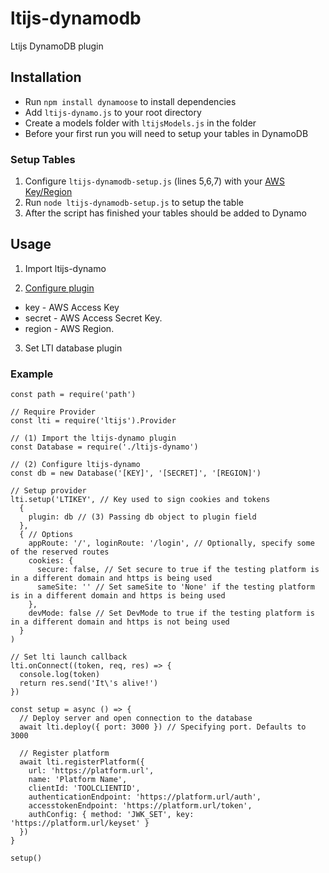 # ltijs-dynamodb
Ltijs DynamoDB plugin

## Installation

* Run `npm install dynamoose` to install dependencies
* Add `ltijs-dynamo.js` to your root directory
* Create a models folder with `ltijsModels.js` in the folder
* Before your first run you will need to setup your tables in DynamoDB

### Setup Tables
1. Configure `ltijs-dynamodb-setup.js` (lines 5,6,7) with your [AWS Key/Region](https://docs.aws.amazon.com/amazondynamodb/latest/developerguide/SettingUp.DynamoWebService.html) 
2. Run `node ltijs-dynamodb-setup.js` to setup the table
3. After the script has finished your tables should be added to Dynamo

## Usage

1. Import ltijs-dynamo

2. [Configure plugin](https://docs.aws.amazon.com/amazondynamodb/latest/developerguide/SettingUp.DynamoWebService.html)
 * key - AWS Access Key
 * secret - AWS Access Secret Key.
 * region - AWS Region.

3. Set LTI database plugin


### Example
```
const path = require('path')

// Require Provider
const lti = require('ltijs').Provider

// (1) Import the ltijs-dynamo plugin
const Database = require('./ltijs-dynamo')

// (2) Configure ltijs-dynamo
const db = new Database('[KEY]', '[SECRET]', '[REGION]')

// Setup provider
lti.setup('LTIKEY', // Key used to sign cookies and tokens
  {
    plugin: db // (3) Passing db object to plugin field
  },
  { // Options
    appRoute: '/', loginRoute: '/login', // Optionally, specify some of the reserved routes
    cookies: {
      secure: false, // Set secure to true if the testing platform is in a different domain and https is being used
      sameSite: '' // Set sameSite to 'None' if the testing platform is in a different domain and https is being used
    },
    devMode: false // Set DevMode to true if the testing platform is in a different domain and https is not being used
  }
)

// Set lti launch callback
lti.onConnect((token, req, res) => {
  console.log(token)
  return res.send('It\'s alive!')
})

const setup = async () => {
  // Deploy server and open connection to the database
  await lti.deploy({ port: 3000 }) // Specifying port. Defaults to 3000

  // Register platform
  await lti.registerPlatform({
    url: 'https://platform.url',
    name: 'Platform Name',
    clientId: 'TOOLCLIENTID',
    authenticationEndpoint: 'https://platform.url/auth',
    accesstokenEndpoint: 'https://platform.url/token',
    authConfig: { method: 'JWK_SET', key: 'https://platform.url/keyset' }
  })
}

setup()
```
